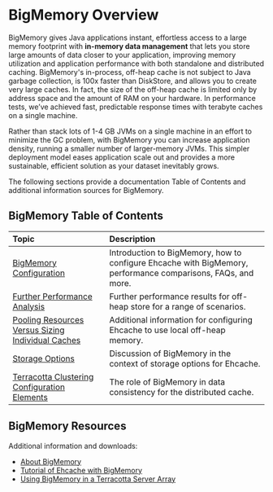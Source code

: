 ---
---

# BigMemory Overview

BigMemory gives Java applications instant, effortless access to a large memory footprint with **in-memory data management** that lets you store large amounts of data closer to your application, improving memory utilization and application performance with both standalone and distributed caching. BigMemory's in-process, off-heap cache is not subject to Java garbage collection, is 100x faster than DiskStore, and allows you to create very large caches. In fact, the size of the off-heap cache is limited only by address space and the amount of RAM on your hardware. In performance tests, we’ve achieved fast, predictable response times with terabyte caches on a single machine.

Rather than stack lots of 1-4 GB JVMs on a single machine in an effort to minimize the GC problem, with BigMemory you can increase application density, running a smaller number of larger-memory JVMs. This simpler deployment model eases application scale out and provides a more sustainable, efficient solution as your dataset inevitably grows.

The following sections provide a documentation Table of Contents and additional information sources for BigMemory.

## BigMemory Table of Contents

| Topic | Description |
|:-------|:------------|
|[BigMemory Configuration](/documentation/2.5/configuration/bigmemory)|Introduction to BigMemory, how to configure Ehcache with BigMemory, performance comparisons, FAQs, and more.|
|[Further Performance Analysis](http://ehcache.org/documentation/2.5/configuration/bigmemory-further-performance-analysis)|Further performance results for off-heap store for a range of scenarios.|
|[Pooling Resources Versus Sizing Individual Caches](/documentation/2.5/configuration/cache-size#pooling-resources-versus-sizing-individual-caches)|Additional information for configuring Ehcache to use local off-heap memory.|
|[Storage Options](/documentation/2.5/get-started/storage-options)|Discussion of BigMemory in the context of storage options for Ehcache.|
|[Terracotta Clustering Configuration Elements](/documentation/2.5/configuration/distributed-cache-configuration#95592)|The role of BigMemory in data consistency for the distributed cache.|
   

## BigMemory Resources
Additional information and downloads:

* [About BigMemory](http://terracotta.org/documentation/3.6/bigmemory/overview)
* [Tutorial of Ehcache with BigMemory](http://terracotta.org/documentation/3.6/bigmemory/get-started)
* [Using BigMemory in a Terracotta Server Array](http://terracotta.org/documentation/3.6/bigmemory/terracotta-server-array)
